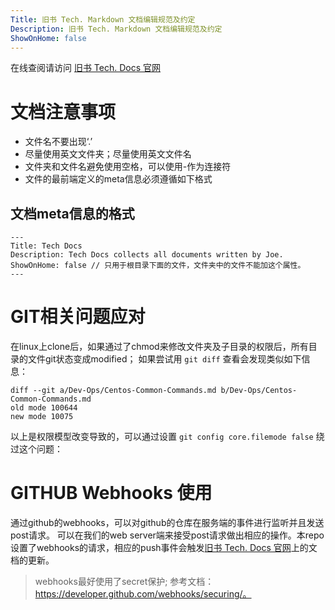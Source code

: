 ```yaml
---
Title: 旧书 Tech. Markdown 文档编辑规范及约定
Description: 旧书 Tech. Markdown 文档编辑规范及约定
ShowOnHome: false
---
```

在线查阅请访问 [旧书 Tech. Docs 官网](http://tech.jiu-shu.com)
# 文档注意事项
- 文件名不要出现‘.’
- 尽量使用英文文件夹；尽量使用英文文件名
- 文件夹和文件名避免使用空格，可以使用-作为连接符
- 文件的最前端定义的meta信息必须遵循如下格式

## 文档meta信息的格式
```
---
Title: Tech Docs
Description: Tech Docs collects all documents written by Joe.
ShowOnHome: false // 只用于根目录下面的文件，文件夹中的文件不能加这个属性。
---
```
# GIT相关问题应对
在linux上clone后，如果通过了chmod来修改文件夹及子目录的权限后，所有目录的文件git状态变成modified； 如果尝试用 `git diff` 查看会发现类似如下信息：

```shell
diff --git a/Dev-Ops/Centos-Common-Commands.md b/Dev-Ops/Centos-Common-Commands.md
old mode 100644
new mode 10075
```


以上是权限模型改变导致的，可以通过设置 `git config core.filemode false` 绕过这个问题：

# GITHUB Webhooks 使用
通过github的webhooks，可以对github的仓库在服务端的事件进行监听并且发送post请求。 可以在我们的web server端来接受post请求做出相应的操作。本repo设置了webhooks的请求，相应的push事件会触发[旧书 Tech. Docs 官网](http://tech.jiu-shu.com)上的文档的更新。
> webhooks最好使用了secret保护; 参考文档： https://developer.github.com/webhooks/securing/。